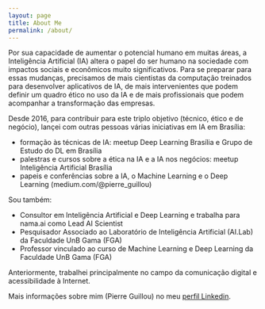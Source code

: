 ```yaml
---
layout: page
title: About Me
permalink: /about/
---
```


Por sua capacidade de aumentar o potencial humano em muitas áreas, a Inteligência Artificial (IA) altera o papel do ser humano na sociedade com impactos sociais e econômicos muito significativos. Para se preparar para essas mudanças, precisamos de mais cientistas da computação treinados para desenvolver aplicativos de IA, de mais intervenientes que podem definir um quadro ético no uso da IA e de mais profissionais que podem acompanhar a transformação das empresas.

Desde 2016, para contribuir para este triplo objetivo (técnico, ético e de negócio), lançei com outras pessoas várias iniciativas em IA em Brasília:
- formação às técnicas de IA: meetup Deep Learning Brasília e Grupo de Estudo do DL em Brasília
- palestras e cursos sobre a ética na IA e a IA nos negócios: meetup Inteligência Artificial Brasília
- papeis e conferências sobre a IA, o Machine Learning e o Deep Learning (medium.com/@pierre_guillou)

Sou também:
- Consultor em Inteligência Artificial e Deep Learning e trabalha para nama.ai como Lead AI Scientist
- Pesquisador Associado ao Laboratório de Inteligência Artificial (AI.Lab) da Faculdade UnB Gama (FGA)
- Professor vinculado ao curso de Machine Learning e Deep Learning da Faculdade UnB Gama (FGA)

Anteriormente, trabalhei principalmente no campo da comunicação digital e acessibilidade à Internet.

Mais informações sobre mim (Pierre Guillou) no meu [perfil Linkedin](https://www.linkedin.com/in/pierreguillou/).
